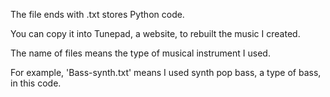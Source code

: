 The file ends with .txt stores Python code.

You can copy it into Tunepad, a website, to rebuilt the music I created.

The name of files means the type of musical instrument I used.

For example, 'Bass-synth.txt' means I used synth pop bass, a type of bass, in this code.